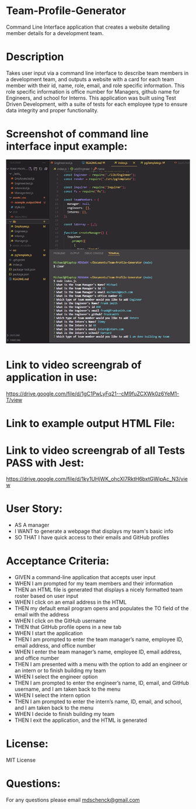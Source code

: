 # Team-Profile-Generator

Command Line Interface application that creates a website detailing member details for a development team.

# Description

Takes user input via a command line interface to describe team members in a development team, and outputs a website with a card for each team member with their id, name, role, email, and role specific information. This role specific information is office number for Managers, github name for Engineers, and school for Interns. This application was built using Test Driven Development, with a suite of tests for each employee type to ensure data integrity and proper functionality.

# Screenshot of command line interface input example:

![Screenshot  of command line interface input & file structure:](assets/images/team-profile-generator-screenshot.JPG)

# Link to video screengrab of application in use:

https://drive.google.com/file/d/1gC1PwLyFq21--cM9fuZCXWk0z6YeM1-T/view

# Link to example output HTML File:

# Link to video screengrab of all Tests PASS with Jest:

https://drive.google.com/file/d/1ky1UHjWK_ohcXI7RktH6bxtGWipAc_N3/view

# User Story:

- AS A manager
- I WANT to generate a webpage that displays my team's basic info
- SO THAT I have quick access to their emails and GitHub profiles

# Acceptance Criteria:

- GIVEN a command-line application that accepts user input
- WHEN I am prompted for my team members and their information
- THEN an HTML file is generated that displays a nicely formatted team roster based on user input
- WHEN I click on an email address in the HTML
- THEN my default email program opens and populates the TO field of the email with the address
- WHEN I click on the GitHub username
- THEN that GitHub profile opens in a new tab
- WHEN I start the application
- THEN I am prompted to enter the team manager’s name, employee ID, email address, and office number
- WHEN I enter the team manager’s name, employee ID, email address, and office number
- THEN I am presented with a menu with the option to add an engineer or an intern or to finish building my team
- WHEN I select the engineer option
- THEN I am prompted to enter the engineer’s name, ID, email, and GitHub username, and I am taken back to the menu
- WHEN I select the intern option
- THEN I am prompted to enter the intern’s name, ID, email, and school, and I am taken back to the menu
- WHEN I decide to finish building my team
- THEN I exit the application, and the HTML is generated

# License:

MIT License

# Questions:

For any questions please email mdschenck@gmail.com
